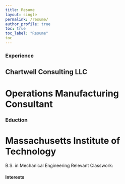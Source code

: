 ```yaml
---
title: Resume
layout: single
permalink: /resume/
author_profile: true
toc: true
toc_label: "Resume"
toc 
---
```



### Experience

## Chartwell Consulting LLC
# Operations Manufacturing Consultant

### Eduction
# Massachusetts Institute of Technology
B.S. in Mechanical Engineering
Relevant Classwork: 
#### Interests

